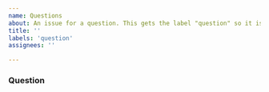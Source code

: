 ```yaml
---
name: Questions
about: An issue for a question. This gets the label "question" so it is easy for identify.
title: ''
labels: 'question'
assignees: ''

---
```


### Question
<!-- Description of the question -->


